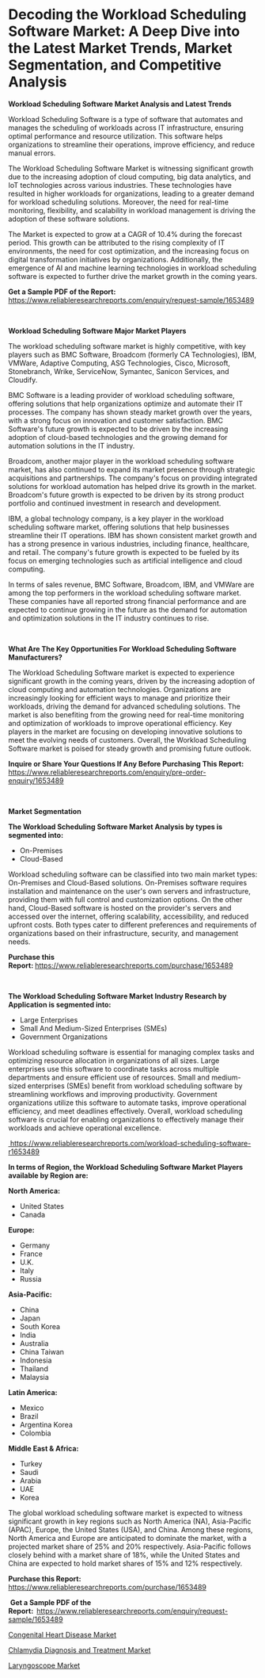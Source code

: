 <p><h1>Decoding the Workload Scheduling Software Market: A Deep Dive into the Latest Market Trends, Market Segmentation, and Competitive Analysis</h1></p><p><strong>Workload Scheduling Software Market Analysis and Latest Trends</strong></p>
<p><p>Workload Scheduling Software is a type of software that automates and manages the scheduling of workloads across IT infrastructure, ensuring optimal performance and resource utilization. This software helps organizations to streamline their operations, improve efficiency, and reduce manual errors.</p><p>The Workload Scheduling Software Market is witnessing significant growth due to the increasing adoption of cloud computing, big data analytics, and IoT technologies across various industries. These technologies have resulted in higher workloads for organizations, leading to a greater demand for workload scheduling solutions. Moreover, the need for real-time monitoring, flexibility, and scalability in workload management is driving the adoption of these software solutions.</p><p>The Market is expected to grow at a CAGR of 10.4% during the forecast period. This growth can be attributed to the rising complexity of IT environments, the need for cost optimization, and the increasing focus on digital transformation initiatives by organizations. Additionally, the emergence of AI and machine learning technologies in workload scheduling software is expected to further drive the market growth in the coming years.</p></p>
<p><strong>Get a Sample PDF of the Report:&nbsp;</strong> <a href="https://www.reliableresearchreports.com/enquiry/request-sample/1653489">https://www.reliableresearchreports.com/enquiry/request-sample/1653489</a></p>
<p>&nbsp;</p>
<p><strong>Workload Scheduling Software Major Market Players</strong></p>
<p><p>The workload scheduling software market is highly competitive, with key players such as BMC Software, Broadcom (formerly CA Technologies), IBM, VMWare, Adaptive Computing, ASG Technologies, Cisco, Microsoft, Stonebranch, Wrike, ServiceNow, Symantec, Sanicon Services, and Cloudify.</p><p>BMC Software is a leading provider of workload scheduling software, offering solutions that help organizations optimize and automate their IT processes. The company has shown steady market growth over the years, with a strong focus on innovation and customer satisfaction. BMC Software's future growth is expected to be driven by the increasing adoption of cloud-based technologies and the growing demand for automation solutions in the IT industry.</p><p>Broadcom, another major player in the workload scheduling software market, has also continued to expand its market presence through strategic acquisitions and partnerships. The company's focus on providing integrated solutions for workload automation has helped drive its growth in the market. Broadcom's future growth is expected to be driven by its strong product portfolio and continued investment in research and development.</p><p>IBM, a global technology company, is a key player in the workload scheduling software market, offering solutions that help businesses streamline their IT operations. IBM has shown consistent market growth and has a strong presence in various industries, including finance, healthcare, and retail. The company's future growth is expected to be fueled by its focus on emerging technologies such as artificial intelligence and cloud computing.</p><p>In terms of sales revenue, BMC Software, Broadcom, IBM, and VMWare are among the top performers in the workload scheduling software market. These companies have all reported strong financial performance and are expected to continue growing in the future as the demand for automation and optimization solutions in the IT industry continues to rise.</p></p>
<p>&nbsp;</p>
<p><strong>What Are The Key Opportunities For Workload Scheduling Software Manufacturers?</strong></p>
<p><p>The Workload Scheduling Software market is expected to experience significant growth in the coming years, driven by the increasing adoption of cloud computing and automation technologies. Organizations are increasingly looking for efficient ways to manage and prioritize their workloads, driving the demand for advanced scheduling solutions. The market is also benefiting from the growing need for real-time monitoring and optimization of workloads to improve operational efficiency. Key players in the market are focusing on developing innovative solutions to meet the evolving needs of customers. Overall, the Workload Scheduling Software market is poised for steady growth and promising future outlook.</p></p>
<p><strong>Inquire or Share Your Questions If Any Before Purchasing This Report:</strong> <a href="https://www.reliableresearchreports.com/enquiry/pre-order-enquiry/1653489">https://www.reliableresearchreports.com/enquiry/pre-order-enquiry/1653489</a></p>
<p>&nbsp;</p>
<p><strong>Market Segmentation</strong></p>
<p><strong>The Workload Scheduling Software Market Analysis by types is segmented into:</strong></p>
<p><ul><li>On-Premises</li><li>Cloud-Based</li></ul></p>
<p><p>Workload scheduling software can be classified into two main market types: On-Premises and Cloud-Based solutions. On-Premises software requires installation and maintenance on the user's own servers and infrastructure, providing them with full control and customization options. On the other hand, Cloud-Based software is hosted on the provider's servers and accessed over the internet, offering scalability, accessibility, and reduced upfront costs. Both types cater to different preferences and requirements of organizations based on their infrastructure, security, and management needs.</p></p>
<p><strong>Purchase this Report:&nbsp;</strong><a href="https://www.reliableresearchreports.com/purchase/1653489">https://www.reliableresearchreports.com/purchase/1653489</a></p>
<p>&nbsp;</p>
<p><strong>The Workload Scheduling Software Market Industry Research by Application is segmented into:</strong></p>
<p><ul><li>Large Enterprises</li><li>Small And Medium-Sized Enterprises (SMEs)</li><li>Government Organizations</li></ul></p>
<p><p>Workload scheduling software is essential for managing complex tasks and optimizing resource allocation in organizations of all sizes. Large enterprises use this software to coordinate tasks across multiple departments and ensure efficient use of resources. Small and medium-sized enterprises (SMEs) benefit from workload scheduling software by streamlining workflows and improving productivity. Government organizations utilize this software to automate tasks, improve operational efficiency, and meet deadlines effectively. Overall, workload scheduling software is crucial for enabling organizations to effectively manage their workloads and achieve operational excellence.</p></p>
<p><a href="https://www.reliableresearchreports.com/workload-scheduling-software-r1653489">&nbsp;https://www.reliableresearchreports.com/workload-scheduling-software-r1653489</a></p>
<p><strong>In terms of Region, the Workload Scheduling Software Market Players available by Region are:</strong></p>
<p>
    <p> <strong> North America: </strong>
        <ul>
            <li>United States</li>
            <li>Canada</li>
        </ul>
        </p> 
    <p> <strong> Europe: </strong>
        <ul>
            <li>Germany</li>
            <li>France</li>
            <li>U.K.</li>
            <li>Italy</li>
            <li>Russia</li>
        </ul>
        </p> 
    <p> <strong> Asia-Pacific: </strong>
        <ul>
            <li>China</li>
            <li>Japan</li>
            <li>South Korea</li>
            <li>India</li>
            <li>Australia</li>
            <li>China Taiwan</li>
            <li>Indonesia</li>
            <li>Thailand</li>
            <li>Malaysia</li>
        </ul>
        </p> 
    <p> <strong> Latin America: </strong>
        <ul>
            <li>Mexico</li>
            <li>Brazil</li>
            <li>Argentina Korea</li>
            <li>Colombia</li>
        </ul>
        </p> 
    <p> <strong> Middle East & Africa: </strong>
        <ul>
            <li>Turkey</li>
            <li>Saudi</li>
            <li>Arabia</li>
            <li>UAE</li>
            <li>Korea</li>
        </ul>
    </p>
    </p>
<p><p>The global workload scheduling software market is expected to witness significant growth in key regions such as North America (NA), Asia-Pacific (APAC), Europe, the United States (USA), and China. Among these regions, North America and Europe are anticipated to dominate the market, with a projected market share of 25% and 20% respectively. Asia-Pacific follows closely behind with a market share of 18%, while the United States and China are expected to hold market shares of 15% and 12% respectively.</p></p>
<p><strong>Purchase this Report: </strong><a href="https://www.reliableresearchreports.com/purchase/1653489">https://www.reliableresearchreports.com/purchase/1653489</a></p>
<p>&nbsp;<strong>Get a Sample PDF of the Report:&nbsp;&nbsp;</strong><a href="https://www.reliableresearchreports.com/enquiry/request-sample/1653489">https://www.reliableresearchreports.com/enquiry/request-sample/1653489</a></p>
<p><strong></strong></p>
<p><p><a href="https://github.com/abdelrhmankishk22/Market-Research-Report-List-5/blob/main/congenital-heart-disease-market.md">Congenital Heart Disease Market</a></p><p><a href="https://github.com/ChiragRp1/Market-Research-Report-List-5/blob/main/chlamydia-diagnosis-and-treatment-market.md">Chlamydia Diagnosis and Treatment Market</a></p><p><a href="https://view.publitas.com/reportprime-1/laryngoscope-market-size-share-analysis-growth-trends-forecasts-2024-2031/">Laryngoscope Market</a></p></p>